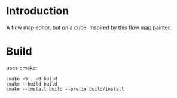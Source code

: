 Introduction
===
A flow map editor, but on a cube. Inspired by this [flow map painter](https://teckartist.com/?page_id=107).

Build
===

uses cmake:
``` shell
cmake -S . -B build
cmake --build build
cmake --install build --prefix build/install
```
